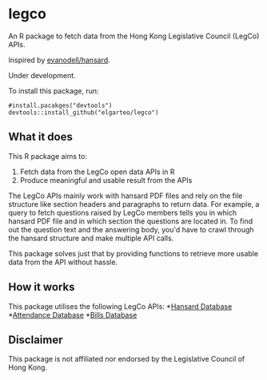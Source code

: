 # legco
An R package to fetch data from the Hong Kong Legislative Council (LegCo) APIs. 

Inspired by [evanodell/hansard](https://github.com/evanodell/hansard).

Under development.

To install this package, run:
```
#install.pacakges("devtools")
devtools::install_github("elgarteo/legco")
```

## What it does
This R package aims to:
1. Fetch data from the LegCo open data APIs in R
2. Produce meaningful and usable result from the APIs

The LegCo APIs mainly work with hansard PDF files and rely on the file structure like 
section headers and paragraphs to return data. For example, a query to fetch questions raised by LegCo
members tells you in which hansard PDF file and in which section the questions are located in.
To find out the question text and the answering body, you'd have to crawl through the hansard structure
and make multiple API calls.

This package solves just that by providing functions to retrieve more usable data from the API
without hassle.

## How it works
This package utilises the following LegCo APIs:
*[Hansard Database](https://www.legco.gov.hk/odata/english/hansard-db.html)
*[Attendance Database](https://www.legco.gov.hk/odata/english/attendance-db.html)
*[Bills Database](https://www.legco.gov.hk/odata/english/billsdb.html)

## Disclaimer
This package is not affiliated nor endorsed by the Legislative Council of Hong Kong.
